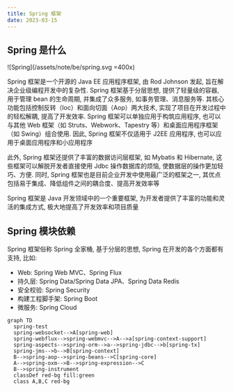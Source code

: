 ```yaml
---
title: Spring 框架
date: 2023-03-15
---
```


## Spring 是什么

![Spring](/assets/note/be/spring.svg =400x)

Spring 框架是一个开源的 Java EE 应用程序框架, 由 Rod Johnson 发起, 旨在解决企业级编程开发中的复杂性. Spring 框架基于分层思想, 提供了轻量级的容器, 用于管理 bean 的生命周期, 并集成了众多服务, 如事务管理、消息服务等. 其核心功能包括控制反转（Ioc）和面向切面（Aop）两大技术, 实现了项目在开发过程中的轻松解耦, 提高了开发效率. Spring 框架可以单独应用于构筑应用程序, 也可以与其他 Web 框架（如 Struts、Webwork、Tapestry 等）和桌面应用程序框架（如 Swing）组合使用. 因此, Spring 框架不仅适用于 J2EE 应用程序, 也可以应用于桌面应用程序和小应用程序

此外, Spring 框架还提供了丰富的数据访问层框架, 如 Mybatis 和 Hibernate, 这些框架可以解脱开发者直接使用 Jdbc 操作数据库的烦恼, 使数据层的操作更加轻巧、方便. 同时, Spring 框架也是目前企业开发中使用最广泛的框架之一, 其优点包括易于集成、降低组件之间的耦合度、提高开发效率等

Spring 框架是 Java 开发领域中的一个重要框架, 为开发者提供了丰富的功能和灵活的集成方式, 极大地提高了开发效率和项目质量

## Spring 模块依赖

Spring 框架俗称 Spring 全家桶, 基于分层的思想, Spring 在开发的各个方面都有支持, 比如:

- Web: Spring Web MVC、Spring Flux
- 持久层: Spring Data/Spring Data JPA、Spring Data Redis
- 安全校验: Spring Security
- 构建工程脚手架: Spring Boot
- 微服务: Spring Cloud

```mermaid
graph TD
  spring-test
  spring-websocket-->A[spring-web]
  spring-webflux-->spring-webmvc-->A-->a[spring-context-support]
  spring-aspects-->spring-orm-->a-->spring-jdbc-->b[spring-tx]
  spring-jms-->b-->B[spring-context]
  B-->spring-aop-->spring-beans-->C[spring-core]
  A-->spring-oxm-->B-->spring-expression-->C
  B-->spring-instrument
  classDef red-bg fill:green
  class A,B,C red-bg
```
